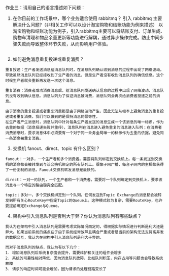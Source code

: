 作业三：请用自己的语言描述如下问题：

1. 在你目前的工作场景中，哪个业务适合使用 rabbitmq？ 引入 rabbitmq 主要解决什么问题?（非相关工作可以以设计淘宝购物和结账功能为例来描述）
以淘宝购物和结账功能为例子，引入rabbitmq主要可以将结账支付、订单生成、购物车清理和物品余量更新等功能进行解耦，通过异步操作完成。防止中间步骤失败而导致整体环节失败，从而影响用户体验。
``` 

```
2. 如何避免消息重复投递或重复消费？
```
重复投递：生产者发送消息给消息队列时，在消息队列确认收到消息的过程中出现了网络波动。导致虽然消息队列已经接收到了生产者的消息，但是生产者没有收到消息队列的确信信息。这个时候生产者就会重新再发送一次这个消息。

重复消费：消费者成功消费消息后，给消息队列发送确认信息的过程中出现了网络波动，消息队列没有收到确认信息。消息队列为了保证消息被消费，消息队列会再次给消费者投递之前的消息。

由于消息的重复投递或者重复消费都是由于网络波动产生，因此无法从根本上避免消息的重复投递或者重复消费。我们可以做到的是保持消息的幂等性。
在生产者产生消息时，消息队列中针对每条生产者发送的消息生成一个该消息的唯一标识，作为去重的依据（消息投递失败并重传），消息队列在消息进入避免重复的消息进入队列；在消费者消费消息时，要求消息体中必须要有一个对于同一业务全局唯一的标示作为去重的依据，避免同一条消息被重复消费。
```

3. 交换机 fanout、direct、topic 有什么区别？
```
fanout：一对多，一个生产者和多个消费者。需要将队列绑定到交换机上。每一条发送到交换机的消息都会被转发到与该交换机绑定的所有队列上。很像子网广播，每台子网内的主机都获得了一份复制的消息。Fanout交换机转发消息是最快的。

direct：一对一的队列，一个生产者和一个消费者。需要将一个队列绑定到交换机上，要求该消息与一个特定的路由键完全匹配。

topic：多对一，多个交换机绑定到一个队列。任何发送到Topic Exchange的消息都会被转发到所有关心RouteKey中指定Topic的Queue上。这种模式较为复杂，需要RouteKey，也许要提前绑定Exchange与Queue。
```

4. 架构中引入消息队列是否利大于弊？你认为消息队列有哪些缺点？
```
我认为在架构中引入消息队列是需要考虑实际情况而定的，得根据实际情况进行判断是利大还是弊大。如果当前系统的痛点在于由于系统经常故障且耦合严重或者是当前的架构无法支持高并发的数据交互，我认为在架构中引入消息队列是利大于弊的。

而对于消息队列的缺点，我认为有以下几个：
1. 增加消息队列后系统复杂度会提升，需要维护和关注的组件会增多
2. 系统的可靠性相对降低，因为消息队列故障，比如队列积压，内存占用等问题也会导致系统故障
3. 请求的响应时间可能会增加，因为请求的处理链路变长了
```